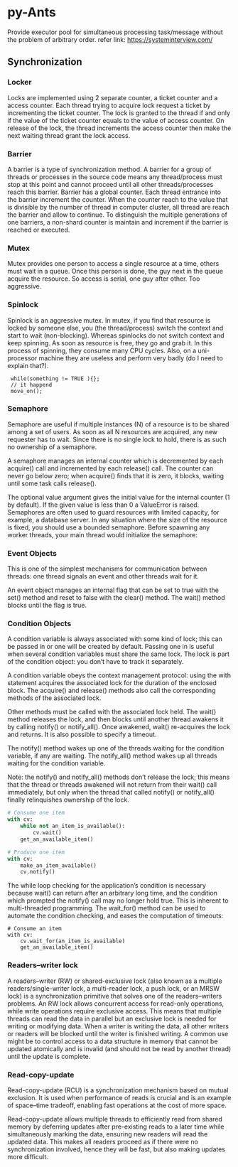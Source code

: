 # py-Ants
Provide executor pool for simultaneous processing task/message without  the problem of arbitrary order.
refer link: https://systeminterview.com/

## Synchronization

### Locker
Locks are implemented using 2 separate counter, a ticket counter and a access counter. Each thread trying to acquire lock request a ticket by incrementing the ticket counter. The lock is granted to the thread if and only if the value of the ticket counter equals to the value of access counter. On release of the lock, the thread increments the access counter then make the next waiting thread grant the lock access.

### Barrier
A barrier is a type of synchronization method. A barrier for a group of threads or processes in the source code means any thread/process must stop at this point and cannot proceed until all other threads/processes reach this barrier.
Barrier has a global counter. Each thread entrance into the barrier increment the counter. When the counter reach to the value that is divisible by the number of thread in computer cluster, all thread are reach the barrier and allow to continue. To distinguish the multiple generations of one barriers, a non-shard counter is maintain and increment if the barrier is reached or executed.

### Mutex 
Mutex provides one person to access a single resource at a time, others must wait in a queue. Once this person is done, the guy next in the queue acquire the resource.
So access is serial, one guy after other. Too aggressive.

### Spinlock
Spinlock is an aggressive mutex. In mutex, if you find that resource is locked by someone else, you (the thread/process) switch the context and start to wait (non-blocking).
Whereas spinlocks do not switch context and keep spinning. As soon as resource is free, they go and grab it. In this process of spinning, they consume many CPU cycles. Also, on a uni-processor machine they are useless and perform very badly (do I need to explain that?).
```
 while(something != TRUE ){};
 // it happend
 move_on();
```

### Semaphore
Semaphore are useful if multiple instances (N) of a resource is to be shared among a set of users. As soon as all N resources are acquired, any new requester has to wait. Since there is no single lock to hold, there is as such no ownership of a semaphore.

A semaphore manages an internal counter which is decremented by each acquire() call and incremented by each release() call. The counter can never go below zero; when acquire() finds that it is zero, it blocks, waiting until some task calls release().

The optional value argument gives the initial value for the internal counter (1 by default). If the given value is less than 0 a ValueError is raised.
Semaphores are often used to guard resources with limited capacity, for example, a database server. In any situation where the size of the resource is fixed, you should use a bounded semaphore. Before spawning any worker threads, your main thread would initialize the semaphore:

### Event Objects
This is one of the simplest mechanisms for communication between threads: one thread signals an event and other threads wait for it.

An event object manages an internal flag that can be set to true with the set() method and reset to false with the clear() method. The wait() method blocks until the flag is true.

### Condition Objects
A condition variable is always associated with some kind of lock; this can be passed in or one will be created by default. Passing one in is useful when several condition variables must share the same lock. The lock is part of the condition object: you don’t have to track it separately.

A condition variable obeys the context management protocol: using the with statement acquires the associated lock for the duration of the enclosed block. The acquire() and release() methods also call the corresponding methods of the associated lock.

Other methods must be called with the associated lock held. The wait() method releases the lock, and then blocks until another thread awakens it by calling notify() or notify_all(). Once awakened, wait() re-acquires the lock and returns. It is also possible to specify a timeout.

The notify() method wakes up one of the threads waiting for the condition variable, if any are waiting. The notify_all() method wakes up all threads waiting for the condition variable.

Note: the notify() and notify_all() methods don’t release the lock; this means that the thread or threads awakened will not return from their wait() call immediately, but only when the thread that called notify() or notify_all() finally relinquishes ownership of the lock.
```python
# Consume one item
with cv:
    while not an_item_is_available():
        cv.wait()
    get_an_available_item()

# Produce one item
with cv:
    make_an_item_available()
    cv.notify()
```
The while loop checking for the application’s condition is necessary because wait() can return after an arbitrary long time, and the condition which prompted the notify() call may no longer hold true. This is inherent to multi-threaded programming. The wait_for() method can be used to automate the condition checking, and eases the computation of timeouts:
```
# Consume an item
with cv:
    cv.wait_for(an_item_is_available)
    get_an_available_item()
```
### Readers–writer lock
A readers–writer (RW) or shared-exclusive lock (also known as a multiple readers/single-writer lock, a multi-reader lock, a push lock, or an MRSW lock) is a synchronization primitive that solves one of the readers–writers problems. An RW lock allows concurrent access for read-only operations, while write operations require exclusive access. This means that multiple threads can read the data in parallel but an exclusive lock is needed for writing or modifying data. When a writer is writing the data, all other writers or readers will be blocked until the writer is finished writing. A common use might be to control access to a data structure in memory that cannot be updated atomically and is invalid (and should not be read by another thread) until the update is complete.

### Read-copy-update
Read-copy-update (RCU) is a synchronization mechanism based on mutual exclusion. It is used when performance of reads is crucial and is an example of space–time tradeoff, enabling fast operations at the cost of more space.

Read-copy-update allows multiple threads to efficiently read from shared memory by deferring updates after pre-existing reads to a later time while simultaneously marking the data, ensuring new readers will read the updated data. This makes all readers proceed as if there were no synchronization involved, hence they will be fast, but also making updates more difficult.
